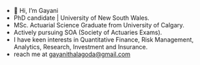 - 👋 Hi, I’m Gayani 
- PhD candidate | University of New South Wales.
- MSc. Actuarial Science Graduate from University of Calgary.
- Actively pursuing SOA (Society of Actuaries Exams).
- I have keen interests in Quantitative Finance, Risk Management, Analytics, Research, Investment and Insurance. 
- reach me at gayanithalagoda@gmail.com
